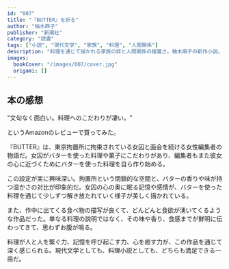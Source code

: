 ```yaml
---
id: "007"
title: "『BUTTER』を折る"
author: "柚木麻子"
publisher: "新潮社"
category: "読書"
tags: ["小説", "現代文学", "家族", "料理", "人間関係"]
description: "料理を通じて描かれる家族の絆と人間関係の複雑さ。柚木麻子の新作小説。"
images:
  bookCover: "/images/007/cover.jpg"
  origami: []
---
```


## 本の感想

"文句なく面白い。料理へのこだわりが凄い。"

というAmazonのレビューで買ってみた。

『BUTTER』は、東京拘置所に拘束されている女囚と面会を続ける女性編集者の物語だ。女囚がバターを使った料理や菓子にこだわりがあり、編集者もまた彼女の心に近づくためにバターを使った料理を自ら作り始める。

この設定が実に興味深い。拘置所という閉鎖的な空間と、バターの香りや味が持つ温かさの対比が印象的だ。女囚の心の奥に眠る記憶や感情が、バターを使った料理を通じて少しずつ解き放たれていく様子が美しく描かれている。

また、作中に出てくる食べ物の描写が良くて、どんどんと食欲が湧いてくるような作品だった。単なる料理の説明ではなく、その味や香り、食感までが鮮明に伝わってきて、思わずお腹が鳴る。

料理が人と人を繋ぐ力、記憶を呼び起こす力、心を癒す力が、この作品を通じて深く感じられる。現代文学としても、料理小説としても、どちらも満足できる一冊だ。
